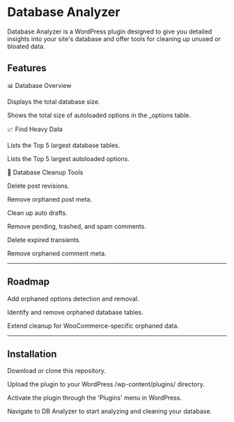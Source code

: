# Database Analyzer
Database Analyzer is a WordPress plugin designed to give you detailed insights into your site's database and offer tools for cleaning up unused or bloated data.

## Features

📊 Database Overview

Displays the total database size.

Shows the total size of autoloaded options in the \_options table.

📈 Find Heavy Data

Lists the Top 5 largest database tables.

Lists the Top 5 largest autoloaded options.

🧹 Database Cleanup Tools

Delete post revisions.

Remove orphaned post meta.

Clean up auto drafts.

Remove pending, trashed, and spam comments.

Delete expired transients.

Remove orphaned comment meta.

---

## Roadmap

Add orphaned options detection and removal.

Identify and remove orphaned database tables.

Extend cleanup for WooCommerce-specific orphaned data.

---

## Installation

Download or clone this repository.

Upload the plugin to your WordPress /wp-content/plugins/ directory.

Activate the plugin through the 'Plugins' menu in WordPress.

Navigate to DB Analyzer to start analyzing and cleaning your database.


